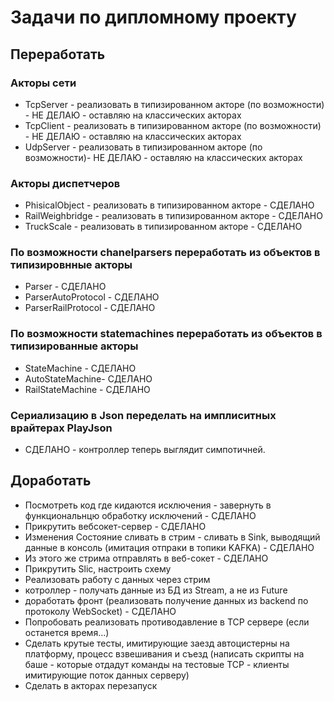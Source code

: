 # Задачи по дипломному проекту

## Переработать
### Акторы сети
* TcpServer - реализовать в типизированном акторе (по возможности) - НЕ ДЕЛАЮ - оставляю на классических акторах
* TcpClient - реализовать в типизированном акторе (по возможности) - НЕ ДЕЛАЮ - оставляю на классических акторах
* UdpServer - реализовать в типизированном акторе (по возможности)- НЕ ДЕЛАЮ - оставляю на классических акторах
### Акторы диспетчеров 
* PhisicalObject - реализовать в типизированном акторе - СДЕЛАНО
* RailWeighbridge - реализовать в типизированном акторе - СДЕЛАНО
* TruckScale - реализовать в типизированном акторе - СДЕЛАНО

### По возможности chanelparsers переработать из объектов в типизировнные акторы
* Parser - СДЕЛАНО
* ParserAutoProtocol - СДЕЛАНО
* ParserRailProtocol - СДЕЛАНО 

### По возможности statemachines переработать из объектов в типизированные акторы   
* StateMachine - СДЕЛАНО
* AutoStateMachine- СДЕЛАНО
* RailStateMachine - СДЕЛАНО

### Сериализацию в Json переделать на имплиситных врайтерах PlayJson
* СДЕЛАНО - контроллер теперь выглядит симпотичней.

## Доработать 

* Посмотреть код где кидаются исключения - завернуть в функциональнцю обработку исключений - СДЕЛАНО
* Прикрутить вебсокет-сервер - СДЕЛАНО
* Изменения Состояние сливать в стрим - сливать в Sink, выводящий данные в консоль (имитация отпраки в топики KAFKA) - СДЕЛАНО
* Из этого же стрима  отправлять в веб-сокет - СДЕЛАНО
* Прикрутить Slic, настроить схему
* Реализовать работу с данных через стрим
* котроллер - получать данные из БД из Stream, а не из Future
* доработать фронт (реализовать получение данных из backend по протоколу WebSocket) - СДЕЛАНО
* Попробовать реализовать противодавление в TCP сервере (если останется время...)
* Сделать крутые тесты,  имитирующие  заезд автоцистерны на платформу, процесс взвешивания и съезд (написать скрипты на баше - которые отдадут команды на тестовые TCP - клиенты имитирующие поток данных серверу)
* Сделать в акторах перезапуск

